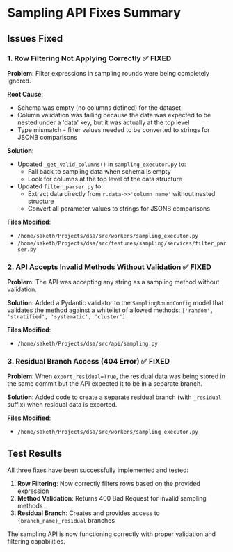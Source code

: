 # Sampling API Fixes Summary

## Issues Fixed

### 1. Row Filtering Not Applying Correctly ✅ FIXED

**Problem**: Filter expressions in sampling rounds were being completely ignored.

**Root Cause**: 
- Schema was empty (no columns defined) for the dataset
- Column validation was failing because the data was expected to be nested under a 'data' key, but it was actually at the top level
- Type mismatch - filter values needed to be converted to strings for JSONB comparisons

**Solution**:
- Updated `_get_valid_columns()` in `sampling_executor.py` to:
  - Fall back to sampling data when schema is empty
  - Look for columns at the top level of the data structure
- Updated `filter_parser.py` to:
  - Extract data directly from `r.data->>'column_name'` without nested structure
  - Convert all parameter values to strings for JSONB comparisons

**Files Modified**:
- `/home/saketh/Projects/dsa/src/workers/sampling_executor.py`
- `/home/saketh/Projects/dsa/src/features/sampling/services/filter_parser.py`

### 2. API Accepts Invalid Methods Without Validation ✅ FIXED

**Problem**: The API was accepting any string as a sampling method without validation.

**Solution**: Added a Pydantic validator to the `SamplingRoundConfig` model that validates the method against a whitelist of allowed methods: `['random', 'stratified', 'systematic', 'cluster']`

**Files Modified**:
- `/home/saketh/Projects/dsa/src/api/sampling.py`

### 3. Residual Branch Access (404 Error) ✅ FIXED

**Problem**: When `export_residual=True`, the residual data was being stored in the same commit but the API expected it to be in a separate branch.

**Solution**: Added code to create a separate residual branch (with `_residual` suffix) when residual data is exported.

**Files Modified**:
- `/home/saketh/Projects/dsa/src/workers/sampling_executor.py`

## Test Results

All three fixes have been successfully implemented and tested:

1. **Row Filtering**: Now correctly filters rows based on the provided expression
2. **Method Validation**: Returns 400 Bad Request for invalid sampling methods
3. **Residual Branch**: Creates and provides access to `{branch_name}_residual` branches

The sampling API is now functioning correctly with proper validation and filtering capabilities.